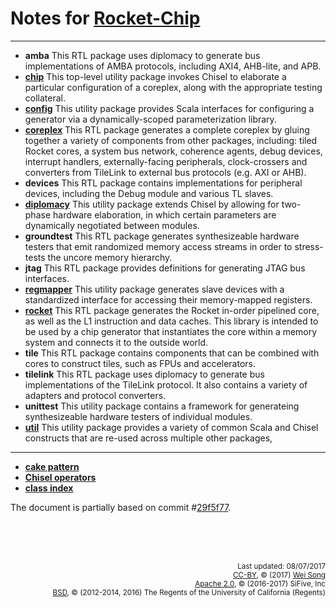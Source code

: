 Notes for [Rocket-Chip](https://github.com/freechipsproject/rocket-chip)
================

**************

+ **amba**
This RTL package uses diplomacy to generate bus implementations of AMBA protocols, including AXI4, AHB-lite, and APB.
+ **[chip](chip.md)**
This top-level utility package invokes Chisel to elaborate a particular configuration of a coreplex,
along with the appropriate testing collateral.
+ **[config](config.md)**
This utility package provides Scala interfaces for configuring a generator via a dynamically-scoped
parameterization library.
+ **[coreplex](coreplex.md)**
This RTL package generates a complete coreplex by gluing together a variety of components from other packages,
including: tiled Rocket cores, a system bus network, coherence agents, debug devices, interrupt handlers, externally-facing peripherals,
clock-crossers and converters from TileLink to external bus protocols (e.g. AXI or AHB).
+ **devices**
This RTL package contains implementations for peripheral devices, including the Debug module and various TL slaves.
+ **[diplomacy](diplomacy.md)**
This utility package extends Chisel by allowing for two-phase hardware elaboration, in which certain parameters
are dynamically negotiated between modules.
+ **groundtest**
This RTL package generates synthesizeable hardware testers that emit randomized
memory access streams in order to stress-tests the uncore memory hierarchy.
+ **jtag**
This RTL package provides definitions for generating JTAG bus interfaces. 
+ **[regmapper](regmapper.md)**
This utility package generates slave devices with a standardized interface for accessing their memory-mapped registers.
+ **[rocket](rocket.md)**
This RTL package generates the Rocket in-order pipelined core,
as well as the L1 instruction and data caches.
This library is intended to be used by a chip generator that instantiates the
core within a memory system and connects it to the outside world.
+ **tile**
This RTL package contains components that can be combined with cores to construct tiles, such as FPUs and accelerators.
+ **tilelink**
This RTL package uses diplomacy to generate bus implementations of the TileLink protocol. It also contains a variety
of adapters and protocol converters.
+ **unittest**
This utility package contains a framework for generateing synthesizeable hardware testers of individual modules.
+ **[util](util.md)**
This utility package provides a variety of common Scala and Chisel constructs that are re-used across
multiple other packages,

*******************

+ **[cake pattern](other/cake_pattern.md)**
+ **[Chisel operators](other/chisel_op.md)**
+ **[class index](other/index.md)**

The document is partially based on commit \#[29f5f77](https://github.com/freechipsproject/rocket-chip/tree/29f5f77817eccb771b3598e4ab9038b52e49f823).

<br><br><br><p align="right">
<sub>
Last updated: 08/07/2017<br>
[CC-BY](https://creativecommons.org/licenses/by/3.0/), &copy; (2017) [Wei Song](mailto:wsong83@gmail.com)<br>
[Apache 2.0](https://github.com/freechipsproject/rocket-chip/blob/master/LICENSE.SiFive), &copy; (2016-2017) SiFive, Inc<br>
[BSD](https://github.com/freechipsproject/rocket-chip/blob/master/LICENSE.Berkeley), &copy; (2012-2014, 2016) The Regents of the University of California (Regents)
</sub>
</p>
